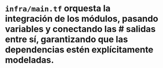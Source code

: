 #  `infra/main.tf` orquesta la integración de los módulos, pasando variables y conectando las  #  salidas entre sí, garantizando que las dependencias estén explícitamente modeladas.